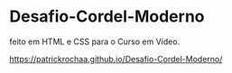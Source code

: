# Desafio-Cordel-Moderno
 
feito em HTML e CSS para o Curso em Vídeo.

https://patrickrochaa.github.io/Desafio-Cordel-Moderno/
